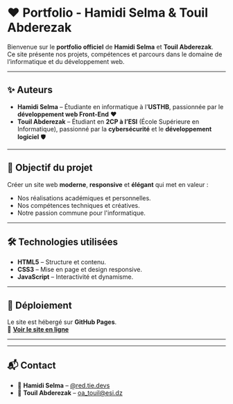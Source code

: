 # ❤️ Portfolio - Hamidi Selma & Touil Abderezak

Bienvenue sur le **portfolio officiel** de **Hamidi Selma** et **Touil Abderezak**.  
Ce site présente nos projets, compétences et parcours dans le domaine de l’informatique et du développement web.

---

## ✨ Auteurs
- **Hamidi Selma** – Étudiante en informatique à l'**USTHB**, passionnée par le **développement web Front-End** ❤️  
- **Touil Abderezak** – Étudiant en **2CP à l’ESI** (École Supérieure en Informatique), passionné par la **cybersécurité** et le **développement logiciel** 🛡️

---

## 🎯 Objectif du projet
Créer un site web **moderne**, **responsive** et **élégant** qui met en valeur :
- Nos réalisations académiques et personnelles.
- Nos compétences techniques et créatives.
- Notre passion commune pour l'informatique.

---

## 🛠️ Technologies utilisées
- **HTML5** – Structure et contenu.
- **CSS3** – Mise en page et design responsive.
- **JavaScript** – Interactivité et dynamisme.

---



## 🚀 Déploiement
Le site est hébergé sur **GitHub Pages**.  
🔗 **[Voir le site en ligne](https://mrtouil.github.io/portfolio_TOUIL_Selma/)**

---


---

## 📬 Contact
- 📧 **Hamidi Selma** – [@red.tie.devs](https://www.instagram.com/red.tie.devs/) 
- 📧 **Touil Abderezak** – [oa_touil@esi.dz](mailto:oa_touil@esi.dz)

